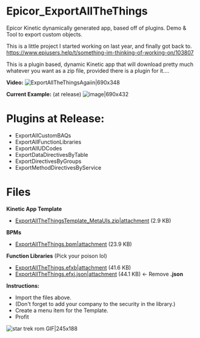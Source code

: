 # Epicor_ExportAllTheThings
Epicor Kinetic dynamically generated app, based off of plugins. Demo &amp; Tool to export custom objects.

This is a little project I started working on last year, and finally got back to.
https://www.epiusers.help/t/something-im-thinking-of-working-on/103807

This is a plugin based, dynamic Kinetic app that will download pretty much whatever you want as a zip file, provided there is a plugin for it....

**Video:**
![ExportAllTheThingsAgaiin|690x348](https://www.epiusers.help/uploads/default/original/3X/5/a/5a4af497ffbc3981af8754cab2f8a64f2664e960.gif)

**Current Example:** (at release)
![image|690x432](upload://dRGBTfA0hC10Hq2fWvsFjfvZARt.png)


# Plugins at Release:
* ExportAllCustomBAQs
* ExportAllFunctionLibraries
* ExportAllUDCodes
* ExportDataDirectivesByTable
* ExportDirectivesByGroups
* ExportMethodDirectivesByService


# Files

**Kinetic App Template**
* [ExportAllTheThingsTemplate_MetaUIs.zip|attachment](upload://7kNbwsae1usDjHDjXNmszUV08cd.zip) (2.9 KB)

**BPMs**
* [ExportAllTheThings.bpm|attachment](upload://jolss7bkPxcc16FQ6IFyl7SM4PG.bpm) (23.9 KB)

**Function Libraries** (Pick your poison lol)
* [ExportAllTheThings.efxb|attachment](upload://oDvT047xz0g5TgGdhCiiz2jQWE3.efxb) (41.6 KB)
* [ExportAllTheThings.efxj.json|attachment](upload://mhMhd0bApleJrzUUQyp638yTjCG.json) (44.1 KB) <- Remove **.json**

**Instructions:**
* Import the files above.
* (Don't forget to add your company to the security in the library.)
* Create a menu item for the Template.
* Profit

![star trek rom GIF|245x188](https://media2.giphy.com/media/V9o7jZWjSRqGk/giphy.webp?cid=e90edba37uc1j6wj39xfj9kqa2ij6l4a81u7t6la85ww668n&ep=v1_gifs_search&rid=giphy.webp&ct=g)

